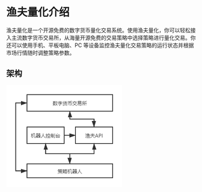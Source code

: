 # 渔夫量化介绍

渔夫量化是一个开源免费的数字货币量化交易系统。使用渔夫量化，你可以轻松接入主流数字货币交易所，从海量开源免费的交易策略中选择策略进行量化交易。你还可以使用手机、平板电脑、PC 等设备监控渔夫量化交易策略的运行状态并根据市场行情随时调整策略参数。

## 架构

![](./images/architecture.png)
